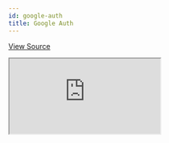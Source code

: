 ```yaml
---
id: google-auth
title: Google Auth
---
```


[View Source](https://github.com/pankod/refine/tree/master/examples/authProvider/googleLogin)

<iframe src="https://codesandbox.io/embed/refine-google-login-example-td8fr?autoresize=1&fontsize=14&module=%2Fsrc%2FApp.tsx&theme=dark&view=preview"
    style={{width: "100%", height:"80vh", border: "0px", borderRadius: "8px", overflow:"hidden"}}
    title="refine-google-login-example"
    allow="accelerometer; ambient-light-sensor; camera; encrypted-media; geolocation; gyroscope; hid; microphone; midi; payment; usb; vr; xr-spatial-tracking"
    sandbox="allow-forms allow-modals allow-popups allow-presentation allow-same-origin allow-scripts"
></iframe>